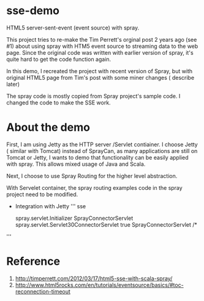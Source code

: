 sse-demo
========
HTML5 server-sent-event (event source) with spray. 

This project tries to re-make the Tim Perrett's orginal post 2 years ago (see #1) about using spray with HTM5 event source to streaming data to the web page. 
Since the original code was written with earlier version of spray, it's quite hard to get the code function again. 

In this demo, I recreated the project with recent version of Spray, but with original HTML5 page from Tim's post with some miner changes ( describe later) 

The spray code is mostly copied from Spray project's sample code. I changed the code to make the SSE work. 

About the demo
=================

First, I am using Jetty as the HTTP server /Servlet contiainer. I choose Jetty ( similar with Tomcat) instead of SprayCan, as many applications are still on Tomcat or Jetty, I wants to demo that functionality can be easily applied with spray. This allows mixed usage of Java and Scala. 

Next, I choose to use Spray Routing for the higher level abstraction. 

With Servelet container, the spray routing examples code in the spray project need to be modified. 

* Integration with Jetty
'''
    <display-name>sse</display-name>

    <listener>
        <listener-class>spray.servlet.Initializer</listener-class>
    </listener>

    <servlet>
        <servlet-name>SprayConnectorServlet</servlet-name>
        <servlet-class>spray.servlet.Servlet30ConnectorServlet</servlet-class>
        <async-supported>true</async-supported>
    </servlet>

    <servlet-mapping>
        <servlet-name>SprayConnectorServlet</servlet-name>
        <url-pattern>/*</url-pattern>
    </servlet-mapping>
'''












Reference 
============
1) http://timperrett.com/2012/03/17/html5-sse-with-scala-spray/
2) http://www.html5rocks.com/en/tutorials/eventsource/basics/#toc-reconnection-timeout
